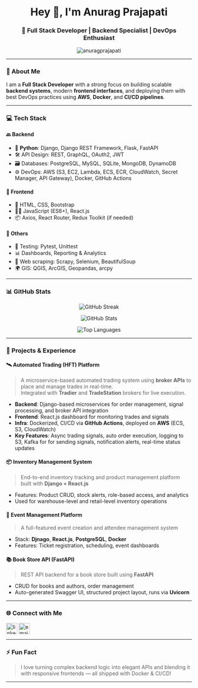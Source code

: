 <h1 align="center">Hey 👋, I'm Anurag Prajapati</h1>
<h3 align="center">🚀 Full Stack Developer | Backend Specialist | DevOps Enthusiast</h3>

<p align="center">
  <img src="https://komarev.com/ghpvc/?username=anuragprajapati&label=Profile%20views&color=0e75b6&style=flat" alt="anuragprajapati" />
</p>

---

### 💼 About Me

I am a **Full Stack Developer** with a strong focus on building scalable **backend systems**, modern **frontend interfaces**, and deploying them with best DevOps practices using **AWS**, **Docker**, and **CI/CD pipelines**.

---

### 💻 Tech Stack

#### 🔙 Backend
- 🐍 **Python**: Django, Django REST Framework, Flask, FastAPI
- 🛠️ API Design: REST, GraphQL, OAuth2, JWT
- 🗃️ Databases: PostgreSQL, MySQL, SQLite, MongoDB, DynamoDB
- ⚙️ DevOps: AWS (S3, EC2, Lambda, ECS, ECR, CloudWatch, Secret Manager, API Gateway), Docker, GitHub Actions

#### 🎨 Frontend
- 🧱 HTML, CSS, Bootstrap
- 🧑‍🎨 JavaScript (ES6+), React.js
- 📦 Axios, React Router, Redux Toolkit (if needed)

#### 🔄 Others
- 🧪 Testing: Pytest, Unittest
- 📊 Dashboards, Reporting & Analytics
- 🧹 Web scraping: Scrapy, Selenium, BeautifulSoup
- 🌍 GIS: QGIS, ArcGIS, Geopandas, arcpy

---

### 📊 GitHub Stats

<p align="center">
  <img src="https://github-readme-streak-stats.herokuapp.com?user=anuragprajapati&theme=tokyonight&hide_border=false" alt="GitHub Streak" />
</p>

<p align="center">
  <img src="https://github-readme-stats.vercel.app/api?username=anuragprajapati&show_icons=true&theme=tokyonight&hide_border=false" alt="GitHub Stats" />
</p>

<p align="center">
  <img src="https://github-readme-stats.vercel.app/api/top-langs/?username=anuragprajapati&layout=compact&theme=tokyonight&hide_border=false" alt="Top Languages" />
</p>

---

### 🚀 Projects & Experience

#### 🛰️ Automated Trading (HFT) Platform
> A microservice-based automated trading system using **broker APIs** to place and manage trades in real-time.  
> Integrated with **Tradier** and **TradeStation** brokers for live execution.  

- **Backend**: Django-based microservices for order management, signal processing, and broker API integration  
- **Frontend**: React.js dashboard for monitoring trades and signals  
- **Infra**: Dockerized, CI/CD via **GitHub Actions**, deployed on **AWS** (ECS, S3, CloudWatch)  
- **Key Features**: Async trading signals, auto order execution, logging to S3, Kafka for for sending signals, notification alerts, real-time status updates

#### 📦 Inventory Management System
> End-to-end inventory tracking and product management platform built with **Django + React.js**  
- Features: Product CRUD, stock alerts, role-based access, and analytics  
- Used for warehouse-level and retail-level inventory operations

#### 🎫 Event Management Platform
> A full-featured event creation and attendee management system  
- Stack: **Djnago**, **React.js**, **PostgreSQL**, **Docker**  
- Features: Ticket registration, scheduling, event dashboards

#### 📚 Book Store API (FastAPI)
> REST API backend for a book store built using **FastAPI**  
- CRUD for books and authors, order management  
- Auto-generated Swagger UI, structured project layout, runs via **Uvicorn**


---

### 🌐 Connect with Me

<p align="left">
  <a href="https://www.linkedin.com/in/anuragprajapati29/" target="_blank"><img align="center" src="https://cdn-icons-png.flaticon.com/512/174/174857.png" alt="linkedin" height="30" width="30" /></a>
  <a href="mailto:anurag.your.email@example.com"><img align="center" src="https://cdn-icons-png.flaticon.com/512/732/732200.png" alt="email" height="30" width="30" /></a>
</p>

---

### ⚡ Fun Fact

> I love turning complex backend logic into elegant APIs and blending it with responsive frontends — all shipped with Docker & CI/CD!

---

<!-- Feel free to fork and customize this README template. -->
